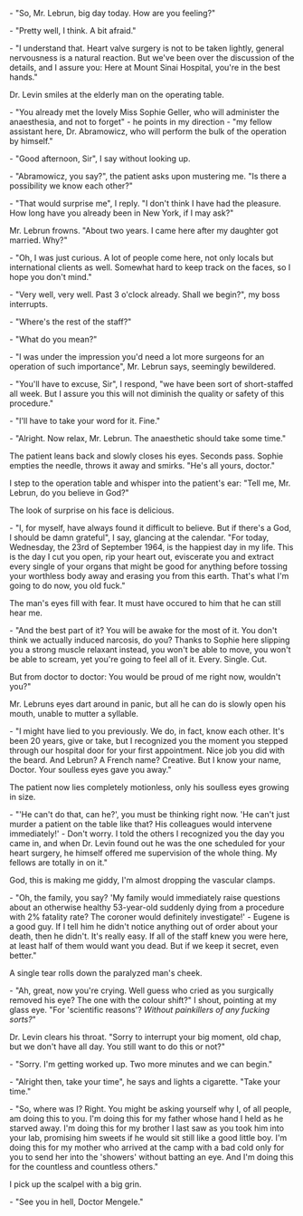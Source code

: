 \- "So, Mr. Lebrun, big day today. How are you feeling?"

\- "Pretty well, I think. A bit afraid."

\- "I understand that. Heart valve surgery is not to be taken lightly, general nervousness is a natural reaction. But we've been over the discussion of the details, and I assure you: Here at Mount Sinai Hospital, you're in the best hands."

Dr. Levin smiles at the elderly man on the operating table.

\- "You already met the lovely Miss Sophie Geller, who will administer the anaesthesia, and not to forget" - he points in my direction - "my fellow assistant here, Dr. Abramowicz, who will perform the bulk of the operation by himself."

\- "Good afternoon, Sir", I say without looking up.

\- "Abramowicz, you say?", the patient asks upon mustering me. "Is there a possibility we know each other?"

\- "That would surprise me", I reply. "I don't think I have had the pleasure. How long have you already been in New York, if I may ask?"

Mr. Lebrun frowns. "About two years. I came here after my daughter got married. Why?"

\- "Oh, I was just curious. A lot of people come here, not only locals but international clients as well. Somewhat hard to keep track on the faces, so I hope you don't mind."

\- "Very well, very well. Past 3 o'clock already. Shall we begin?", my boss interrupts.

\- "Where's the rest of the staff?"

\- "What do you mean?"

\- "I was under the impression you'd need a lot more surgeons for an operation of such importance", Mr. Lebrun says, seemingly bewildered.

\- "You'll have to excuse, Sir", I respond, "we have been sort of short-staffed all week. But I assure you this will not diminish the quality or safety of this procedure."

\- "I'll have to take your word for it. Fine."

\- "Alright. Now relax, Mr. Lebrun. The anaesthetic should take some time."

The patient leans back and slowly closes his eyes. Seconds pass. Sophie empties the needle, throws it away and smirks. "He's all yours, doctor."

I step to the operation table and whisper into the patient's ear: "Tell me, Mr. Lebrun, do you believe in God?"

The look of surprise on his face is delicious.

\- "I, for myself, have always found it difficult to believe. But if there's a God, I should be damn grateful", I say, glancing at the calendar. "For today, Wednesday, the 23rd of September 1964, is the happiest day in my life. This is the day I cut you open, rip your heart out, eviscerate you and extract every single of your organs that might be good for anything before tossing your worthless body away and erasing you from this earth. That's what I'm going to do now, you old fuck."

The man's eyes fill with fear. It must have occured to him that he can still hear me.

\- "And the best part of it? You will be awake for the most of it. You don't think we actually induced narcosis, do you? Thanks to Sophie here slipping you a strong muscle relaxant instead, you won't be able to move, you won't be able to scream, yet you're going to feel all of it. Every. Single. Cut.

But from doctor to doctor: You would be proud of me right now, wouldn't you?"

Mr. Lebruns eyes dart around in panic, but all he can do is slowly open his mouth, unable to mutter a syllable.

\- "I might have lied to you previously. We do, in fact, know each other. It's been 20 years, give or take, but I recognized you the moment you stepped through our hospital door for your first appointment. Nice job you did with the beard. And Lebrun? A French name? Creative. But I know your name, Doctor. Your soulless eyes gave you away."

The patient now lies completely motionless, only his soulless eyes growing in size.

\- "'He can't do that, can he?', you must be thinking right now. 'He can't just murder a patient on the table like that? His colleagues would intervene immediately!' - Don't worry. I told the others I recognized you the day you came in, and when Dr. Levin found out he was the one scheduled for your heart surgery, he himself offered me supervision of the whole thing. My fellows are totally in on it."

God, this is making me giddy, I'm almost dropping the vascular clamps.

\- "Oh, the family, you say? 'My family would immediately raise questions about an otherwise healthy 53-year-old suddenly dying from a procedure with 2% fatality rate? The coroner would definitely investigate!' - Eugene is a good guy. If I tell him he didn't notice anything out of order about your death, then he didn't. It's really easy. If all of the staff knew you were here, at least half of them would want you dead. But if we keep it secret, even better."

A single tear rolls down the paralyzed man's cheek.

\- "Ah, great, now you're crying. Well guess who cried as you surgically removed his eye? The one with the colour shift?" I shout, pointing at my glass eye. "For 'scientific reasons'? *Without painkillers of any fucking sorts?*"

Dr. Levin clears his throat. "Sorry to interrupt your big moment, old chap, but we don't have all day. You still want to do this or not?"

\- "Sorry. I'm getting worked up. Two more minutes and we can begin."

\- "Alright then, take your time", he says and lights a cigarette. "Take your time."

\- "So, where was I? Right. You might be asking yourself why I, of all people, am doing this to you. I'm doing this for my father whose hand I held as he starved away. I'm doing this for my brother I last saw as you took him into your lab, promising him sweets if he would sit still like a good little boy. I'm doing this for my mother who arrived at the camp with a bad cold only for you to send her into the 'showers' without batting an eye. And I'm doing this for the countless and countless others."

I pick up the scalpel with a big grin.

\- "See you in hell, Doctor Mengele."